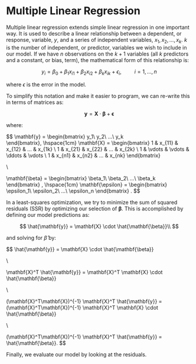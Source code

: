 # Multiple Linear Regression

Multiple linear regression extends simple linear regression in one important way. It is used to describe a linear relationship between a dependent, or response, variable, $y$, and a series of independent variables, $x_1, x_2, ..., x_k$. $k$ is the number of independent, or predictor, variables we wish to include in our model. If we have $n$ observations on the $k + 1$ variables (all $k$ predictors and a constant, or bias, term), the mathematical form of this relationship is:

$$
y_i = \beta_0 + \beta_1 x_{i1} + \beta_2 x_{i2} + \beta_k x_{ik} + \epsilon_i, \hspace{1cm} i=1,...,n
$$

where $\epsilon$ is the error in the model.

To simplify this notation and make it easier to program, we can re-write this in terms of matrices as:

$$
\mathbf{y} = \mathbf{X} \cdot \mathbf{\beta} + \mathbf{\epsilon}
$$

where:
 
$$
\mathbf{y} = \begin{bmatrix} y_1\\ 
y_2\\ 
...\\
y_k  
\end{bmatrix}, \hspace{1cm}
\mathbf{X} = \begin{bmatrix} 
1 & x_{11} & x_{12} & ... & x_{1k} \\
1 & x_{21} & x_{22} & ... & x_{2k} \\
1 & \vdots & \vdots & \ddots & \vdots \\
1 & x_{n1} & x_{n2} & ... & x_{nk}
\end{bmatrix}

\\

\mathbf{\beta} = \begin{bmatrix} \beta_1\\ 
\beta_2\\ 
...\\
\beta_k  
\end{bmatrix} , \hspace{1cm}
\mathbf{\epsilon} = \begin{bmatrix} \epsilon_1\\ 
\epsilon_2\\ 
...\\
\epsilon_n 
\end{bmatrix}
.
$$

In a least-squares optimization, we try to minimize the sum of squared residuals (SSR) by optimizing our selection of $\mathbf{\beta}$. This is accomplished by defining our model predictions as:

$$
\hat{\mathbf{y}} = \mathbf{X} \cdot \hat{\mathbf{\beta}}\\
$$

and solving for $\hat{\beta}$ by:

$$
\hat{\mathbf{y}} = \mathbf{X} \cdot \hat{\mathbf{\beta}}

\\

\mathbf{X}^T \hat{\mathbf{y}} = \mathbf{X}^T \mathbf{X} \cdot \hat{\mathbf{\beta}}

\\

(\mathbf{X}^T\mathbf{X})^{-1} \mathbf{X}^T \hat{\mathbf{y}} = (\mathbf{X}^T\mathbf{X})^{-1} \mathbf{X}^T \mathbf{X} \cdot \hat{\mathbf{\beta}}

\\

(\mathbf{X}^T\mathbf{X})^{-1} \mathbf{X}^T \hat{\mathbf{y}} = \hat{\mathbf{\beta}}.
$$

Finally, we evaluate our model by looking at the residuals.
